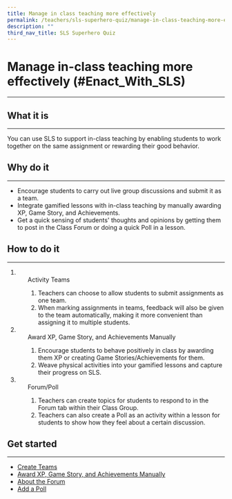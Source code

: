 ```yaml
---
title: Manage in class teaching more effectively
permalink: /teachers/sls-superhero-quiz/manage-in-class-teaching-more-effectively/
description: ""
third_nav_title: SLS Superhero Quiz
---
```

<h1 class="page-title">Manage in-class teaching more effectively (#Enact_With_SLS)</h1>
<hr>

  <h2>What it is</h2>
  <hr>
  <p>You can use SLS to support in-class teaching by enabling students to work together on the same assignment or rewarding their good behavior.</p>
  
  <h2>Why do it</h2>
  <hr>
  <ul>
    <li>Encourage students to carry out live group discussions and submit it as a team.</li>
    <li>Integrate gamified lessons with in-class teaching by manually awarding XP, Game Story, and Achievements.</li>
    <li>Get a quick sensing of students' thoughts and opinions by getting them to post in the Class Forum or doing a quick Poll in a lesson.</li>
  </ul>
  
  <h2>How to do it</h2>
  <hr>
  <ol>
    <li>
      <ul>Activity Teams
        <ol>
          <li>Teachers can choose to allow students to submit assignments as one team.</li>
          <li>When marking assignments in teams, feedback will also be given to the team automatically, making it more convenient than assigning it to multiple students.</li>
        </ol>
      </ul>
    </li>
    <li>
      <ul>Award XP, Game Story, and Achievements Manually
        <ol>
          <li>Encourage students to behave positively in class by awarding them XP or creating Game Stories/Achievements for them.</li>
          <li>Weave physical activities into your gamified lessons and capture their progress on SLS.</li>
        </ol>
      </ul>
    </li>
    <li>
      <ul>Forum/Poll
        <ol>
          <li>Teachers can create topics for students to respond to in the Forum tab within their Class Group.</li>
          <li>Teachers can also create a Poll as an activity within a lesson for students to show how they feel about a certain discussion.</li>
        </ol>
      </ul>
    </li>
  </ol>
  
  <h2>Get started</h2>
  <hr>
  <ul>
    <li><a target="_blank" href="https://www.learning.moe.edu.sg/sls/teachers/user-guide/vle/teacher/AssignmentFeedback/CreateTeams.html">Create Teams</a></li>
    <li><a target="_blank" href="https://www.learning.moe.edu.sg/sls/teachers/user-guide/vle/teacher/LessonManagement/AwardXP.html">Award XP, Game Story, and Achievements Manually</a></li>
    <li><a target="_blank" href="https://www.learning.moe.edu.sg/sls/teachers/user-guide/vle/teacher/ClassGroupManagement/AboutForum.html">About the Forum</a></li>
    <li><a target="_blank" href="https://www.learning.moe.edu.sg/sls/teachers/user-guide/vle/teacher/LessonManagement/AddPoll.html">Add a Poll</a></li>
  </ul>

